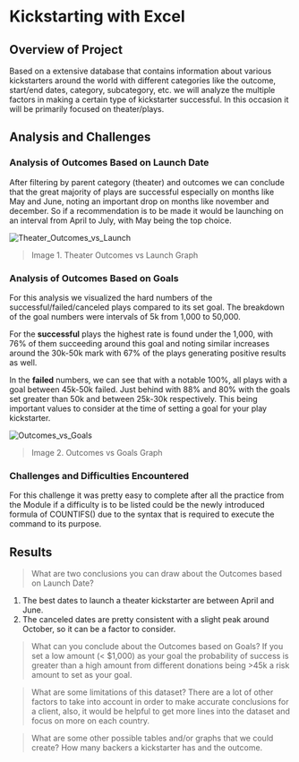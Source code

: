 # Kickstarting with Excel

## Overview of Project

Based on a extensive database that contains information about various kickstarters around the world with different categories like the outcome, start/end dates, category, subcategory, etc. we will analyze the multiple factors in making a certain type of kickstarter successful. In this occasion it will be primarily focused on theater/plays.

## Analysis and Challenges

### Analysis of Outcomes Based on Launch Date

After filtering by parent category (theater) and outcomes we can conclude that the great majority of plays are successful especially on months like May and June, noting an important drop on months like november and december. So if a recommendation is to be made it would be launching on an interval from April to July, with May being the top choice.

![Theater_Outcomes_vs_Launch](https://user-images.githubusercontent.com/83614893/147435591-c1860d41-fb37-466c-b8e3-2c8b8a38e8d0.png)
>Image 1. Theater Outcomes vs Launch Graph


### Analysis of Outcomes Based on Goals

For this analysis we visualized the hard numbers of the successful/failed/canceled plays compared to its set goal. The breakdown of the goal numbers were intervals of 5k from 1,000 to 50,000. 

For the **successful** plays the highest rate is found under the 1,000, with 76% of them succeeding around this goal and noting similar increases around the 30k-50k mark with 67% of the plays generating positive results as well.

In the **failed** numbers, we can see that with a notable 100%, all plays with a goal between 45k-50k failed. Just behind with 88% and 80% with the goals set greater than 50k and between 25k-30k respectively. This being important values to consider at the time of setting a goal for your play kickstarter.

![Outcomes_vs_Goals](https://user-images.githubusercontent.com/83614893/147437071-a7647f94-74b3-4ce9-85e6-3abc354428d7.png)
>Image 2. Outcomes vs Goals Graph

### Challenges and Difficulties Encountered
For this challenge it was pretty easy to complete after all the practice from the Module if a difficulty is to be listed could be the newly introduced formula of COUNTIFS() due to the syntax that is required to execute the command to its purpose.

## Results

> What are two conclusions you can draw about the Outcomes based on Launch Date?
  1. The best dates to launch a theater kickstarter are between April and June.
  2. The canceled dates are pretty consistent with a slight peak around October, so it can be a factor to consider.

> What can you conclude about the Outcomes based on Goals?
If you set a low amount (< $1,000) as your goal the probability of success is greater than a high amount from different donations     being >45k a risk amount to set as your goal.

> What are some limitations of this dataset?
There are a lot of other factors to take into account in order to make accurate conclusions for a client, also, it would be helpful to get more lines into the dataset and focus on more on each country.

> What are some other possible tables and/or graphs that we could create?
How many backers a kickstarter has and the outcome.
  
